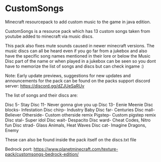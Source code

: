 # CustomSongs
Minecraft resourcepack to add custom music to the game in java edition.

CustomSongs is a resource pack which has 13 custom songs taken from youtube added to minecraft via music discs.

This pack also fixes mute sounds caused in newer minecraft versions. The music discs can all be heard even if you go far from a jukebox and also have the specific song names mentioned in their lore or below the Music Disc part of the name or when played in a jukebox can be seen so you dont have to memorize the list of songs and discs but can check ingame :)

Note: Early update previews, suggestions for new updates and announcements for the pack can be found on the packs support discord server: https://discord.gg/dZJUeSaRUv

The list of songs and their discs are:

Disc 5- Stay
Disc 11- Never gonna give you up
Disc 13- Eenie Meenie
Disc blocks- Infestation
Disc chirp- Industry Baby
Disc far- Centuries
Disc mall- Believer
Otherside- Custom otherside remix
Pigstep- Custom pigstep remix 
Disc stal- Super idol
Disc wait- Despacito
Disc ward- Cheat Codes, Nitro fun
Disc strad- Glass Animals, Heat Waves
Disc cat- Imagine Dragons, Enemy

These can also be found inside the pack itself on the discs.txt file

Bedrock port:
https://www.planetminecraft.com/texture-pack/customsongs-bedrock-edition/



